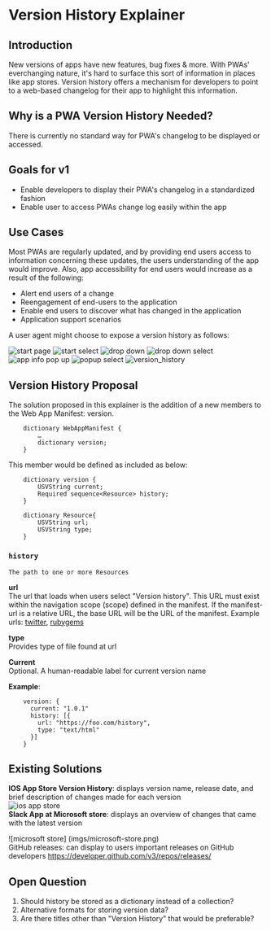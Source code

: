 # Version History Explainer
## Introduction 
New versions of apps have new features, bug fixes & more. With PWAs' everchanging nature, it's hard to surface this sort of information in places like app stores. Version history offers a mechanism for developers to point to a web-based changelog for their app to highlight this information.
## Why is a PWA Version History Needed?
There is currently no standard way for PWA's changelog to be displayed or accessed.
## Goals for v1
- Enable developers to display their PWA's changelog in a standardized fashion
- Enable user to access PWAs change log easily within the app 
## Use Cases

Most PWAs are regularly updated, and by providing end users access to information concerning these updates, the users understanding of the app would improve.  Also, app accessibility for end users would increase as a result of the following:
- Alert end users of a change 
- Reengagement of end-users to the application 
- Enable end users to discover what has changed in the application 
- Application support scenarios

	
A user agent might choose to expose a version history as follows:

![start page](imgs/start.png)
![start select](imgs/start_select.png)
![drop down](imgs/dropdown.png)
![drop down select](imgs/drop_down_select.png)
![app info pop up](imgs/App_info_pop_up.png)
![popup select](imgs/popup_select.png)
![version_history](imgs/version_history.png)

## Version History Proposal

 The solution proposed in this explainer is the addition of a new members to the Web App Manifest: version.
```	
	dictionary WebAppManifest {
		…
		dictionary version;
	}
```
This member would be defined as included as below:
```
	dictionary version {
		USVString current;
		Required sequence<Resource> history;
	}

	dictionary Resource{
		USVString url;
		USVString type;
	}
```
### `history`
	The path to one or more Resources
	
**url**<br/>
	The url that loads when users select "Version history". This URL must exist within the navigation scope (scope) defined in the manifest. If the manifest-url is a relative URL, the base URL will be the URL of the manifest. Example urls: [twitter](https://twitter.com/i/release_notes), [rubygems](https://rubygems.org/gems/changelog/versions/0.8)

**type** <br/>
	Provides type of file found at url 

**Current**<br/>
	Optional. A human-readable label for current version name

**Example**:<br/>
```
	version: {
	  current: "1.0.1"
	  history: [{
	    url: "https://foo.com/history",
	    type: "text/html"
	  }]
	}
```
## Existing Solutions
**IOS App Store Version History**: displays version name, release date, and brief description of changes made for each version<br/>
![ios app store](imgs/iosappstore.jpg)<br/>
**Slack App at Microsoft store**: displays an overview of changes that came with the latest version<br/>

![microsoft store] (imgs/microsoft-store.png)<br/>
GitHub releases: can display to users important releases on GitHub developers
https://developer.github.com/v3/repos/releases/ 
## Open Question
1. Should history be stored as a dictionary instead of a collection?
2. Alternative formats for storing version data?
3. Are there titles other than "Version History" that would be preferable?
